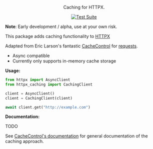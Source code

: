 <p align="center">Caching for HTTPX.</em></p>

<p align="center">
<a href="https://github.com/johtso/httpx-caching/actions">
    <img src="https://github.com/johtso/httpx-caching/workflows/Test%20Suite/badge.svg" alt="Test Suite">
</a>
</p>

**Note**: Early development / alpha, use at your own risk.

This package adds caching functionality to [HTTPX](https://github.com/encode/httpx)

Adapted from Eric Larson's fantastic [CacheControl](https://github.com/ionrock/cachecontrol) for [requests](https://requests.readthedocs.io/en/stable/).

* Async compatible
* Currently only supports in-memory cache storage

**Usage:**

```python
from httpx import AsyncClient
from httpx_caching import CachingClient

client = AsyncClient()
client = CachingClient(client)

await client.get("http://example.com")
```


**Documentation:**

TODO

See [CacheControl's documentation](https://cachecontrol.readthedocs.io/en/latest/index.html) for general documentation of the caching approach.
